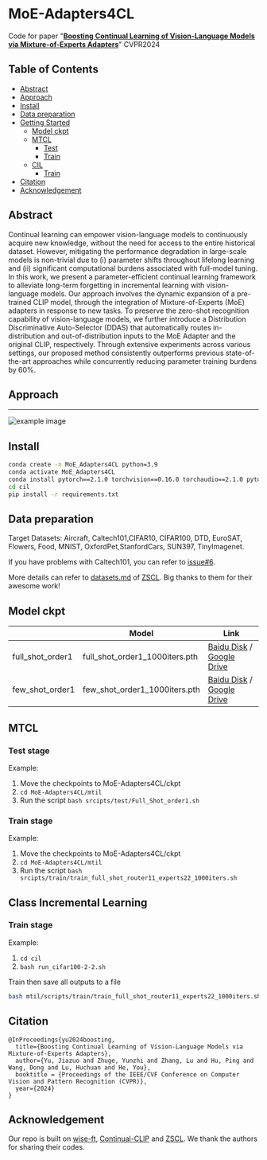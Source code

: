 # MoE-Adapters4CL
Code for paper "[**Boosting Continual Learning of Vision-Language Models via Mixture-of-Experts Adapters**](https://arxiv.org/abs/2403.11549)" CVPR2024

## Table of Contents
  - [Abstract](#Abstract)
  - [Approach](#Approach)
  - [Install](#Install)
  - [Data preparation](#Data-preparation)
  - [Getting Started](#getting-started)
    - [Model ckpt](#Model-ckpt)
    - [MTCL](#MTCL)
      - [Test](#Test)
      - [Train](#Train)
    - [CIL](#CIL)
      - [Train](#Train)
  - [Citation](#Citation)
  - [Acknowledgement](#Acknowledgement)

## Abstract
Continual learning can empower vision-language models to continuously acquire new knowledge, without the need for access to the entire historical dataset. However, mitigating the performance degradation in large-scale models is non-trivial due to (i) parameter shifts throughout lifelong learning and (ii) significant computational burdens associated with full-model tuning. In this work, we present a parameter-efficient continual learning framework to alleviate long-term forgetting in incremental learning with vision-language models. Our approach involves the dynamic expansion of a pre-trained CLIP model, through the integration of Mixture-of-Experts (MoE) adapters in response to new tasks. To preserve the zero-shot recognition capability of vision-language models, we further introduce a Distribution Discriminative Auto-Selector (DDAS) that automatically routes in-distribution and out-of-distribution inputs to the MoE Adapter and the original CLIP, respectively. Through extensive experiments across various settings, our proposed method consistently outperforms previous state-of-the-art approaches while concurrently reducing parameter training burdens by 60%. 
## Approach
___
![example image](fig/framework.png)


## Install
```bash
conda create -n MoE_Adapters4CL python=3.9
conda activate MoE_Adapters4CL
conda install pytorch==2.1.0 torchvision==0.16.0 torchaudio==2.1.0 pytorch-cuda=11.8 -c pytorch -c nvidia
cd cil
pip install -r requirements.txt
```

## Data preparation
Target Datasets: Aircraft, Caltech101,CIFAR10, CIFAR100, DTD, EuroSAT, Flowers, Food, MNIST, OxfordPet,StanfordCars, SUN397, TinyImagenet.

If you have problems with Caltech101, you can refer to [issue#6](https://github.com/JiazuoYu/MoE-Adapters4CL/issues/6).

More details can refer to [datasets.md](mtil%2Fdatasets.md) of [ZSCL](https://github.com/Thunderbeee/ZSCL). Big thanks to them for their awesome work!
## Model ckpt
|                  | Model                                                                | Link |
|------------------|----------------------------------------------------------------------|---------------------------------------------------------------------- |
| full_shot_order1 | full_shot_order1_1000iters.pth                  | [Baidu Disk](https://pan.baidu.com/s/1brWYIMrv34fhdc4kC9B0_g?pwd=p3zp) / [Google Drive](https://drive.google.com/drive/folders/1f2GB2kmBYoxzWI9E33XqPnkIKrAB2fh9?usp=sharing)      |
| few_shot_order1  | few_shot_order1_1000iters.pth | [Baidu Disk](https://pan.baidu.com/s/1Z7q3tTLdRFN3zmtkj3_i4g?pwd=4edw) / [Google Drive](https://drive.google.com/drive/folders/1f2GB2kmBYoxzWI9E33XqPnkIKrAB2fh9?usp=sharing)       |
## MTCL
### Test stage
Example:
1. Move the checkpoints to MoE-Adapters4CL/ckpt
2. ```cd MoE-Adapters4CL/mtil```
3. Run the script ```bash srcipts/test/Full_Shot_order1.sh ```


### Train stage
Example:
1. Move the checkpoints to MoE-Adapters4CL/ckpt
2. ```cd MoE-Adapters4CL/mtil```
3. Run the script ```bash srcipts/train/train_full_shot_router11_experts22_1000iters.sh```

## Class Incremental Learning

### Train stage
Example:
1. ```cd cil```
2. ```bash run_cifar100-2-2.sh ```

Train then save all outputs to a file
```bash
bash mtil/scripts/train/train_full_shot_router11_experts22_1000iters.sh 2>&1 | tee train-adapters-"$(date +%y%m%d_%H%M%S)".log
```
## Citation
```
@InProceedings{yu2024boosting,
  title={Boosting Continual Learning of Vision-Language Models via Mixture-of-Experts Adapters},
  author={Yu, Jiazuo and Zhuge, Yunzhi and Zhang, Lu and Hu, Ping and Wang, Dong and Lu, Huchuan and He, You},
  booktitle = {Proceedings of the IEEE/CVF Conference on Computer Vision and Pattern Recognition (CVPR)},
  year={2024}
}
```
## Acknowledgement
Our repo is built on [wise-ft](https://github.com/mlfoundations/wise-ft), [Continual-CLIP](https://github.com/vgthengane/Continual-CLIP/tree/master) and [ZSCL](https://github.com/Thunderbeee/ZSCL). We thank the authors for sharing their codes.


